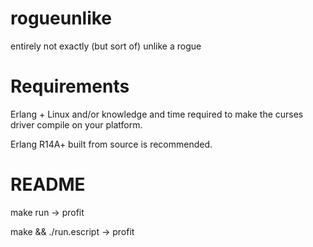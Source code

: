 rogueunlike
=====
entirely not exactly (but sort of) unlike a rogue

Requirements
=====
Erlang + Linux and/or knowledge and time required to make the curses driver compile on your platform.

Erlang R14A+ built from source is recommended.

README
=====
make run -> profit

make && ./run.escript -> profit

